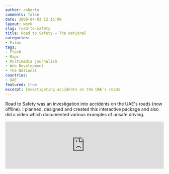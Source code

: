 ```yaml
---
author: roberto
comments: false
date: 2009-04-03 12:15:08
layout: work
slug: road-to-safety
title: Road to Safety – The National
categories:
- Films
tags:
- Flash
- Maps
- Multimedia journalism
- Web Development
- The National
countries:
- UAE
featured: true
excerpt: Investigating accidents on the UAE's roads
---
```


Road to Safety was an investigation into accidents on the UAE's roads (now offline). I planned, designed and created this interactive package and also did a video which documented various examples of unsafe driving. 

<div class="embed-container"><iframe src="http://player.vimeo.com/video/69311342?title=0&amp;byline=0&amp;portrait=0" width="100%" height="auto" frameborder="0"></iframe></div>
